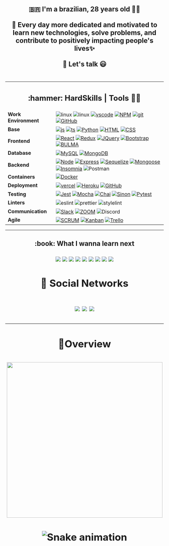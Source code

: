 
 <h2 align="center"> 🇧🇷  I'm a brazilian, 28 years old 👨‍💻<br><br> 🚀 Every day more dedicated and motivated to learn new technologies, solve problems, and contribute to positively impacting people's lives✨ <br><br>
   💬 Let's talk 😃 <br><br>
 </h2>


<table align="center">
  <tr>
    <th colspan="2">
      <h2 align="center"> :hammer: HardSkills | Tools   👨‍💻</h1>
    </th>
  </tr>

  <tr>
    <td>
      <b>Work Environment</b>
    </td>
    <td>
      <a><img align="center" alt="linux" src="https://img.shields.io/badge/Linux-FCC624?style=for-the-badge&logo=linux&logoColor=black" /></a>
      <a><img align="center" alt="linux" src="https://img.shields.io/badge/Ubuntu-E95420?style=for-the-badge&logo=ubuntu&logoColor=white" /></a>
      <a href="https://code.visualstudio.com/" target="_blank" rel="noreferrer"><img align="center" alt="vscode" src="https://img.shields.io/badge/Visual Studio Code-blue?style=for-the-badge&logo=visual-studio-code&logoColor=white" /></a>
      <a href="https://www.npmjs.com/" target="_blank" rel="noreferrer"><img align="center" alt="NPM" src="https://img.shields.io/badge/NPM-blue?style=for-the-badge&logo=npm&logoColor=white" /></a>
      <a href="https://git-scm.com/" target="_blank" rel="noreferrer"><img align="center" alt="git" src="https://img.shields.io/badge/GIT-orange?style=for-the-badge&logo=git&logoColor=white"/></a>
      <a href="https://github.com/" target="_blank" rel="noreferrer"><img align="center" src="https://img.shields.io/badge/GitHub-black?style=for-the-badge&logo=github&logoColor=white" alt="GitHub" title="GitHub"></img></a>
    </td>
  <tr>

  <tr>
    <td>
      <b>Base</b>
    </td>
    <td>
      <a href="https://www.javascript.com/" target="_blank" rel="noreferrer"><img align="center" alt="js" src="https://img.shields.io/badge/JavaScript-F7DF1E?style=for-the-badge&logo=javascript&logoColor=black" /></a> 
      <a href="https://www.typescriptlang.org/" target="_blank" rel="noreferrer"><img align="center" alt="ts" src="https://img.shields.io/badge/TypeScript-007ACC?style=for-the-badge&logo=typescript&logoColor=white" /></a>
      <a href="https://www.python.org/" target="_blank" rel="noreferrer"><img align="center" src="https://img.shields.io/badge/Python-forestgreen?style=for-the-badge&logo=python&logoColor=white" alt="Python" title="Python"></img></a> 
      <a href="https://www.w3.org/html/" target="_blank" rel="noreferrer"><img align="center" src="https://img.shields.io/badge/HTML5-E34F26?style=for-the-badge&logo=html5&logoColor=white" alt="HTML" title="HTML"></img></a>
      <a href="https://www.w3schools.com/css/" target="_blank" rel="noreferrer"><img align="center" src="https://img.shields.io/badge/CSS3-1572B6?style=for-the-badge&logo=css3&logoColor=white" alt="CSS" title="CSS"></img></a>
    </td>
  </tr>

  <tr>
    <td>
      <b>Frontend</b>
    </td>
    <td>
      <a href="https://reactjs.org/" target="_blank" rel="noreferrer"><img align="center" src="https://img.shields.io/badge/React-blue?style=for-the-badge&logo=react&logoColor=white" alt="React" title="React"></img></a>
      <a href="https://redux.js.org" target="_blank" rel="noreferrer"><img align="center" src="https://img.shields.io/badge/Redux-indigo?style=for-the-badge&logo=redux&logoColor=white" alt="Redux" title="Redux"></img></a>
      <a href="https://redux.js.org" target="_blank" rel="noreferrer"><img align="center" src="https://img.shields.io/badge/jquery-darkslategray?style=for-the-badge&logo=jquery&logoColor=white" alt="JQuery" title="JQuery"></img></a>
      <a href="https://getbootstrap.com" target="_blank" rel="noreferrer"><img align="center" src="https://img.shields.io/badge/Bootstrap-indianred?style=for-the-badge&logo=bootstrap&logoColor=white" alt="Bootstrap" title="Bootstrap"></img></a>
      <a href="https://styled-components.com/" target="_blank" rel="noreferrer"><img align="center" src="https://img.shields.io/badge/styled--components-DB7093?style=for-the-badge&logo=styled-components&logoColor=white" alt="BULMA" title="BULMA"></img></a>
    </td>
  </tr>

  <tr>
    <td>
      <b>Database</b>
    </td>
    <td>
      <a href="https://www.mysql.com/" target="_blank" rel="noreferrer"><img align="center" src="https://img.shields.io/badge/MySql-blue?style=for-the-badge&logo=mysql&logoColor=white" alt="MySQL" title="MySQL"></img></a>
      <a href="https://www.mongodb.com/" target="_blank" rel="noreferrer"><img align="center" src="https://img.shields.io/badge/Mongo%20DB-lawngreen?style=for-the-badge&logo=mongodb&logoColor=white" alt="MongoDB" title="MongoDB"></img></a>
    </td>
  </tr>

  <tr>
    <td>
      <b>Backend</b>
    </td>
    <td>
      <a href="https://nodejs.org" target="_blank" rel="noreferrer"><img align="center" src="https://img.shields.io/badge/Node.js-43853D?style=for-the-badge&logo=node.js&logoColor=white" alt="Node" title="Node"></img></a>
      <a href="https://expressjs.com" target="_blank" rel="noreferrer"><img align="center" src="https://img.shields.io/badge/Express-black?style=for-the-badge&logo=EXPRESS&logoColor=white" alt="Express" title="Express"></img></a>
      <a href="https://sequelize.org/" target="_blank" rel="noreferrer"><img align="center" src="https://img.shields.io/badge/Sequelize-blue?style=for-the-badge&logo=sequelize&logoColor=white" alt="Sequelize" title="Sequelize"></img></a>
      <a href="https://mongoosejs.com/" target="_blank" rel="noreferrer"><img align="center" src="https://img.shields.io/badge/Mongoose%20JS-green?style=for-the-badge&logo=MONGOOSE&logoColor=white" alt="Mongoose" title="Mongoose"></img></a>
      <a href="https://insomnia.rest/" target="_blank" rel="noreferrer"><img align="center" src="https://img.shields.io/badge/Insomnia-purple?style=for-the-badge&logo=insomnia&logoColor=white" alt="Insomnia" title="Insomnia"></img></a>
      <a><img align="center" src="https://img.shields.io/badge/json%20web%20tokens-323330?style=for-the-badge&logo=json-web-tokens&logoColor=pink" alt="Postman" title="Postman"></img></a>
    </td>
  </tr>

  <tr>
    <td>
      <b>Containers</b>
    </td>
    <td>
      <a href="https://www.docker.com/" target="_blank" rel="noreferrer"><img align="center" src="https://img.shields.io/badge/Docker-blue?style=for-the-badge&logo=DOCKER&logoColor=white" alt="Docker" title="Docker"></img></a>
    </td>
  </tr>

  <tr>
    <td>
      <b>Deployment</b>
    </td>
    <td>
      <a href="https://vercel.com" target="_blank" rel="noreferrer"><img align="center" src="https://img.shields.io/badge/vercel-black?style=for-the-badge&logo=vercel&logoColor=white" alt="vercel" title="Vercel"></img></a>
      <a href="https://heroku.com" target="_blank" rel="noreferrer"><img align="center" src="https://img.shields.io/badge/Heroku-purple?style=for-the-badge&logo=heroku&logoColor=white" alt="Heroku" title="Heroku"></img></a>
      <a href="https://github.com/" target="_blank" rel="noreferrer"><img align="center" src="https://img.shields.io/badge/GitHub-black?style=for-the-badge&logo=github&logoColor=white" alt="GitHub" title="GitHub"></img></a>
    </td>
  </tr>

  <tr>
    <td>
      <b>Testing</b>
    </td>
    <td>
      <a href="https://www.jestjs.io/" target="_blank" rel="noreferrer"><img align="center" src="https://img.shields.io/badge/Jest-red?style=for-the-badge&logo=jest&logoColor=white" alt="Jest" title="Jest"></img></a>
      <a href="https://mochajs.org" target="_blank" rel="noreferrer"><img align="center" src="https://img.shields.io/badge/Mocha-brown?style=for-the-badge&logo=mocha&logoColor=white" alt="Mocha" title="Mocha"></img></a>
      <a href="https://www.chaijs.com/" target="_blank" rel="noreferrer"><img align="center" src="https://img.shields.io/badge/Chai-blue?style=for-the-badge&logo=chai&logoColor=white" alt="Chai" title="Chai"></img></a>
      <a href="https://sinonjs.org/" target="_blank" rel="noreferrer"><img align="center" src="https://img.shields.io/badge/sinon.js-blue?style=for-the-badge&logo=sinon.js&logoColor=white" alt="Sinon" title="Sinon"></img></a>
      <a href="https://docs.pytest.org/en/7.1.x/" target="_blank" rel="noreferrer"><img align="center" src="https://img.shields.io/badge/Pytest-yellow?style=for-the-badge&logo=Pytest&logoColor=white" alt="Pytest" title="Pytest"></img></a>
    </td>
  </tr>
  <tr>
    <td>
      <b>Linters</b>
    </td>
    <td>
      <a><img align="center" src="https://img.shields.io/badge/eslint-3A33D1?style=for-the-badge&logo=eslint&logoColor=white" alt="eslint" title="eslint"></img></a>
      <a><img align="center" src="https://img.shields.io/badge/prettier-1A2C34?style=for-the-badge&logo=prettier&logoColor=F7BA3E" alt="prettier" title="prettier"></img></a>
      <a><img align="center" src="https://img.shields.io/badge/stylelint-000?style=for-the-badge&logo=stylelint&logoColor=white" alt="stylelint" title="stylelint"></img></a>
    </td>
  </tr>

  <tr>
    <td>
      <b>Communication</b>
    </td>
    <td>
      <a href="https://www.slack.com/" target="_blank" rel="noreferrer"><img align="center" src="https://img.shields.io/badge/Slack-pink?style=for-the-badge&logo=slack&logoColor=white" alt="Slack" title="Slack"></img></a>
      <a href="https://zoom.us/" target="_blank" rel="noreferrer"><img align="center" src="https://img.shields.io/badge/zoom-blue?style=for-the-badge&logo=zoom&logoColor=white" alt="ZOOM" title="ZOOM"></img></a>
      <a><img align="center" src="https://img.shields.io/badge/Discord-7289DA?style=for-the-badge&logo=discord&logoColor=white" alt="Discord" title="Discord"></img></a>
    </td>
  </tr>

  <tr>
    <td>
      <b>Agile</b>
    </td>
    <td>
      <a href="https://www.scrum.org/" target="_blank" rel="noreferrer"><img align="center" src="https://img.shields.io/badge/scrum-navy?style=for-the-badge&logo=scrum&logoColor=white" alt="SCRUM" title="SCRUM"></img></a>
      <a href="https://blog.trello.com/br/metodo-kanban" target="_blank" rel="noreferrer"><img align="center" src="https://img.shields.io/badge/Kanban-blue?style=for-the-badge&logo=kanban&logoColor=white" alt="Kanban" title="Kanban"></img></a>
      <a href="https://trello.com/" target="_blank" rel="noreferrer"><img align="center" src="https://img.shields.io/badge/trello-orange?style=for-the-badge&logo=trello&logoColor=white" alt="Trello" title="Trello"></img></a>
    </td>
  </tr>
</table>
</>

---
  <div align="center">
   <h2> :book: What I wanna learn next
   </br>
   </br>
   <img src="https://img.shields.io/badge/.NET-5C2D91?style=for-the-badge&logo=.net&logoColor=white"/>
   <img src="https://img.shields.io/badge/Java-ED8B00?style=for-the-badge&logo=java&logoColor=white"/>
   <img src="https://img.shields.io/badge/SASS-blue?style=for-the-badge&logo=SASS&logoColor=white"/>
   <img src="https://img.shields.io/badge/Tailwind_CSS-38B2AC?style=for-the-badge&logo=tailwind-css&logoColor=white"/>
   <img src="https://img.shields.io/badge/Next.js-blue?style=for-the-badge&logo=Next.js&logoColor=white"/>
   <img src="https://img.shields.io/badge/React%20Native-blue?style=for-the-badge&logo=react&logoColor=white"/>
   <img src="https://img.shields.io/badge/vue-darkgreen?style=for-the-badge&logo=vue.js&logoColor=white"/>
   <img src="https://img.shields.io/badge/angular-red?style=for-the-badge&logo=angular&logoColor=white"/>
   <img src="https://img.shields.io/badge/Cypress-black?style=for-the-badge&logo=Cypress&logoColor=white"/>
   </>



<div align="center">
    <h2> 🧔 Social Networks
    </br>
    </br>
    <a href = "mailto:mathluizs23@gmail.com"><img src="https://img.shields.io/badge/Gmail-D14836?style=for-the-badge&logo=gmail&logoColor=white" target="_blank"></a>
    <a href="https://br.linkedin.com/in/matheus-luiz-da-silva-9bba02119" target="_blank"><img src="https://img.shields.io/badge/-LinkedIn-%230077B5?style=for-the-badge&logo=linkedin&logoColor=white" target="_blank"></a>   
     <a href="https://www.codewars.com/users/Mathluiz23" target="_blank"><img src="https://img.shields.io/badge/Codewars-B1361E?style=for-the-badge&logo=Codewars&logoColor=white" target="_blank"></a>  

---

<div align="center">
  
  <h4>🥇Overview
  </br>
  </br>
  
  
  <img  width="495px" src="https://github-readme-stats.vercel.app/api/top-langs/?username=Mathluiz23&layout=compact&langs_count=5200&theme=dracula&count"/>
  
</div>

<div align="center">
  
  ![Snake animation](https://github.com/danielbped/danielbped/blob/output/github-contribution-grid-snake.svg)
  
</div>

